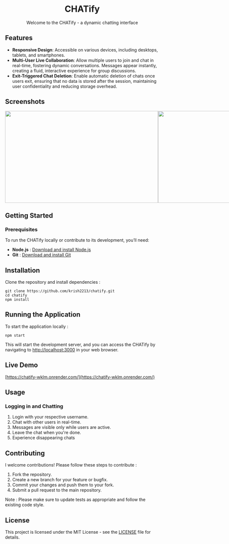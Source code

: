 <div align="center"><h1>CHATify</h1></div>
<div align="center">Welcome to the CHATify - a dynamic chatting interface</div>

Features
--------
* **Responsive Design**: Accessible on various devices, including desktops, tablets, and smartphones.
* **Multi-User Live Collaboration**: Allow multiple users to join and chat in real-time, fostering dynamic conversations. Messages appear instantly, creating a fluid, interactive experience for group discussions.
* **Exit-Triggered Chat Deletion**: Enable automatic deletion of chats once users exit, ensuring that no data is stored after the session, maintaining user confidentiality and reducing storage overhead.
  
Screenshots
-----------
<div style="display:flex;"><img src="IDE-1.png" width="500" height="300">
<img src="IDE-2.png" width="500" height="300"></div>

Getting Started
---------------

### Prerequisites

To run the CHATify locally or contribute to its development, you’ll need:

* **Node.js** : [Download and install Node.js](https://nodejs.org/)
* **Git** : [Download and install Git](https://git-scm.com/)

Installation
------------

Clone the repository and install dependencies :

    git clone https://github.com/krish2213/chatify.git
    cd chatify
    npm install
        

Running the Application
-----------------------

To start the application locally :

    npm start
    
This will start the development server, and you can access the CHATify by navigating to [http://localhost:3000](http://localhost:3000) in your web browser.

Live Demo
-----------------------
  [https://chatify-wklm.onrender.com/](https://chatify-wklm.onrender.com/)

Usage
-----

### Logging in and Chatting

1.  Login with your respective username.
2.  Chat with other users in real-time.
3.  Messages are visible only while users are active.
4.  Leave the chat when you're done.
5.  Experience disappearing chats

Contributing
------------

I welcome contributions! Please follow these steps to contribute :
1.  Fork the repository.
2.  Create a new branch for your feature or bugfix.
3.  Commit your changes and push them to your fork.
4.  Submit a pull request to the main repository.

Note : Please make sure to update tests as appropriate and follow the existing code style.

License
-------

This project is licensed under the MIT License - see the [LICENSE](LICENSE) file for details.
